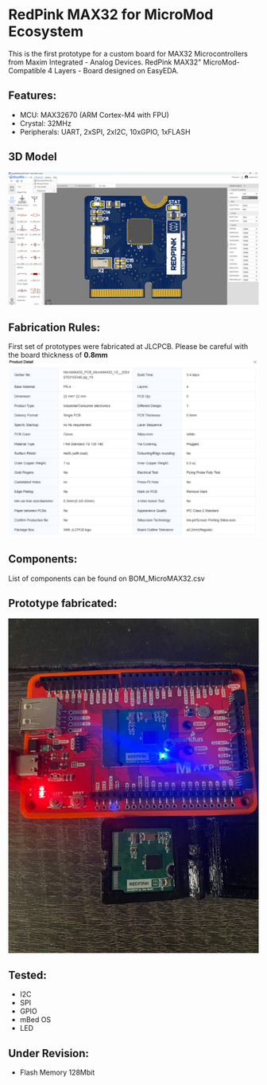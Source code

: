 # RedPink MAX32 for MicroMod Ecosystem
This is the first prototype for a custom board for MAX32 Microcontrollers from Maxim Integrated - Analog Devices.
RedPink MAX32" MicroMod-Compatible 4 Layers - Board designed on EasyEDA. 
## Features:
- MCU: MAX32670 (ARM Cortex-M4 with FPU)
- Crystal: 32MHz
- Peripherals: UART, 2xSPI, 2xI2C, 10xGPIO, 1xFLASH
## 3D Model
![RedPink MAX32 3D Model](./RedPinkMAX32_3D.png)
## Fabrication Rules:
First set of prototypes were fabricated at JLCPCB. Please be careful with the board thickness of **0.8mm**
![RedPink_MAX32_Fabrication](./RedPinkMAX32_Fabrication.png)
## Components:
List of components can be found on BOM_MicroMAX32.csv
## Prototype fabricated:
![RedPink_MAX32_Real](./RedPinkMAX32_Real.jpg)
## Tested:
- I2C
- SPI
- GPIO
- mBed OS
- LED

## Under Revision:
- Flash Memory 128Mbit
